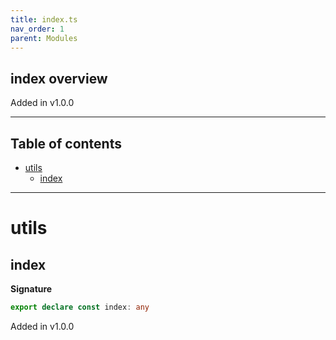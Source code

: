 ```yaml
---
title: index.ts
nav_order: 1
parent: Modules
---
```


## index overview

Added in v1.0.0

---

<h2 class="text-delta">Table of contents</h2>

- [utils](#utils)
  - [index](#index)

---

# utils

## index

**Signature**

```ts
export declare const index: any
```

Added in v1.0.0
